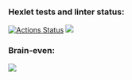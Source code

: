 ### Hexlet tests and linter status:

[![Actions Status](https://github.com/Wedelion/frontend-project-lvl1/workflows/hexlet-check/badge.svg)](https://github.com/Wedelion/frontend-project-lvl1/actions)
<a href="https://codeclimate.com/github/Wedelion/frontend-project-lvl1/maintainability"><img src="https://api.codeclimate.com/v1/badges/cfdba085117237bc0646/maintainability" /></a>

### Brain-even:

<a href="https://asciinema.org/a/fdJodZ2IGyXKPGQhMLL7JG6Zr" target="_blank"><img src="https://asciinema.org/a/fdJodZ2IGyXKPGQhMLL7JG6Zr.svg" /></a>